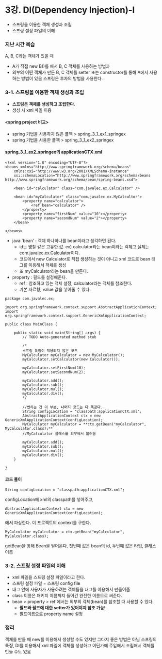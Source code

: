 ﻿# 3강. DI(Dependency Injection)-I

- 스프링을 이용한 객체 생성과 조립
- 스프링 설정 파일의 이해

### 지난 시간 복습

A, B, C라는 객체가 있을 때
 - A가 직접 new B()를 해서 B, C 객체를 사용하는 방법과
 - 외부의 어떤 객체가 만든 B, C 객체를 setter 또는 constructor를 통해 A에서 사용하는 방법이 있음
스프링은 후자의 방법을 사용한다.

### 3-1. 스프링을 이용한 객체 생성과 조립

- **스프링은 객체를 생성하고 조립한다.**
- 생성 시 xml 파일 이용

#### <spring project 비교> 
- spring 기법을 사용하지 않은 플젝 > spring_3_1_ex1_springex
- spring 기법을 사용한 플젝 > spring_3_1_ex2_springex

#### spring_3_1_ex2_springex의 applicationCTX.xml
```
<?xml version="1.0" encoding="UTF-8"?>
<beans xmlns="http://www.springframework.org/schema/beans"
	xmlns:xsi="http://www.w3.org/2001/XMLSchema-instance"
	xsi:schemaLocation="http://www.springframework.org/schema/beans http://www.springframework.org/schema/bean/spring-beans.xsd">

	<bean id="calculator" class="com.javalec.ex.Calculator" />
	
	<bean id="myCalculator" class="com.javalec.ex.MyCalcultor">
		<property name="calculator">
			<ref bean="calculator" />
		</property>
		<property name="firstNum" value="10"></property>
		<property name="secondNum" value="2"></property>
	</bean>

</beans>
```

- java 'bean' : 객체 하나하나를 bean이라고 생각하면 된다.
  - id는 명찰 같은 고유한 값. ex) calculator라는 bean이라는 객체고 실체는 com.javalec.ex.Calculator이다.
  - 코드에서 new Calculator로 직접 생성하는 것이 아니고 xml 코드로 bean 태그를 이용해서 객체를 생성
  - 또 myCalculator라는 bean을 만든다.
- property : 필드를 설정해준다.
  - ref : 참조하고 있는 객체 설정, calculator라는 객체를 참조한다.
  - 기본 자료형, value 값을 넣어줄 수 있다.

```
package com.javalec.ex;

import org.springframework.context.support.AbstractApplicationContext;
import org.springframework.context.support.GenericXmlApplicationContext;

public class MainClass {

	public static void main(String[] args) {
		// TODO Auto-generated method stub

		/*
		스프링 특징이 적용되지 않은 코드
		MyCalculator myCalculator = new MyCalculator();
		myCalculator.setCalculator(new Calculator());
		
		myCalculator.setFirstNum(10);
		myCalculator.setSecondNum(2);
		
		myCalculator.add();
		myCalculator.sub();
		myCalculator.mul();
		myCalculator.div();
		*/
		
		//변하는 건 이 부분, 나머지 코드는 다 똑같다.
		String configLocation = "classpath:applicationCTX.xml";
		AbstractApplicationContext ctx = new GenericXmlApplicationContext(configLocation);
		MyCalculator myCalculator = **ctx.getBean("myCalculator", MyCalculator.class);**
		//MyCalculator 클래스를 외부에서 불러옴
		
		myCalculator.add();
		myCalculator.sub();
		myCalculator.mul();
		myCalculator.div();
	}

}
```
#### 코드 풀이
```
String configLocation = "classpath:applicationCTX.xml";
```
configLocation에 xml의 classpath를 넣어주고, 
```
AbstractApplicationContext ctx = new GenericXmlApplicationContext(configLocation); 
```
에서 파싱한다. 이 프로젝트의 context를 구한다.
```
MyCalculator myCalculator = ctx.getBean("myCalculator", MyCalculator.class); 
```
getBean을 통해 Bean을 얻어온다, 첫번째 값은 bean의 id, 두번째 값은 타입, 클래스 이름


### 3-2. 스프링 설정 파일의 이해

- xml 파일을 스프링 설정 파일이라고 한다.
- 스프링 설정 파일 = 스프링 config file
- <beans> 태그 안에 사용자가 사용하려는 객체들을 <bean> 태그를 이용해서 만들어줌
- class 이름은 패키지 이름까지 들어간 완전한 이름으로 써준다.
- bean > property > ref 에서는 외부의 객체(bean)를 참조할 때 사용할 수 있다.
  - **필드와 필드에 대한 setter가 있어야지 참조 가능!**
  - 필드이름으로 property name 설정

### 정리
객체를 만들 때 new를 이용해서 생성할 수도 있지만 그다지 좋은 방법은 아님
스프링의 특징, DI를 이용해서 xml 파일에 객체를 생성하고 어딘가에 주입해서 조립해서 객체를 만들 수도 있음